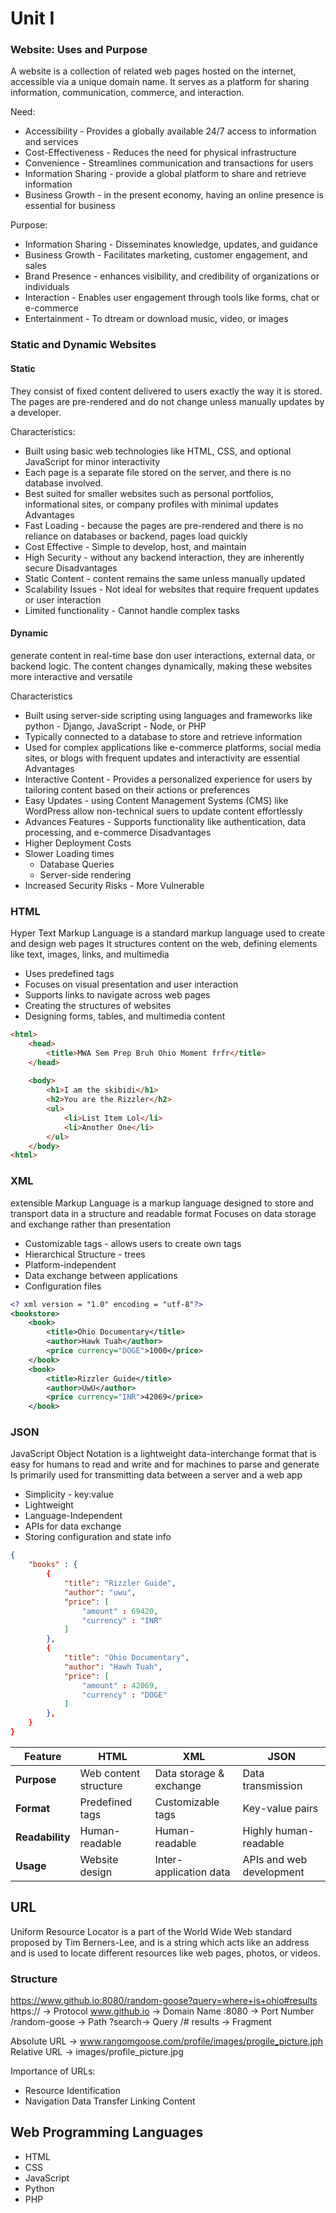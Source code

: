 # Unit I
### Website: Uses and Purpose
A website is a collection of related web pages hosted on the internet, accessible via a unique domain name.
It serves as a platform for sharing information, communication, commerce, and interaction.

Need:
- Accessibility - Provides a globally available 24/7 access to information and services
- Cost-Effectiveness - Reduces the need for physical infrastructure
- Convenience - Streamlines communication and transactions for users
- Information Sharing - provide a global platform to share and retrieve information
- Business Growth - in the present economy, having an online presence is essential for business

Purpose:
- Information Sharing - Disseminates knowledge, updates, and guidance
- Business Growth - Facilitates marketing, customer engagement, and sales
- Brand Presence - enhances visibility, and credibility of organizations or individuals 
- Interaction - Enables user engagement through tools like forms, chat or e-commerce
- Entertainment - To dtream or download music, video, or images


### Static and Dynamic Websites
#### Static
They consist of fixed content delivered to users exactly the way it is stored. The pages are pre-rendered and do not change unless manually updates by a developer.

Characteristics:
- Built using basic web technologies like HTML, CSS, and optional JavaScript for minor interactivity
- Each page is a separate file stored on the server, and there is no database involved.
- Best suited for smaller websites such as personal portfolios, informational sites, or company profiles with minimal updates
Advantages
- Fast Loading - because the pages are pre-rendered and there is no reliance on databases or backend, pages load quickly
- Cost Effective - Simple to develop, host, and maintain
- High Security - without any backend interaction, they are inherently secure
Disadvantages
- Static Content - content remains the same unless manually updated
- Scalability Issues - Not ideal for websites that require frequent updates or user interaction
- Limited functionality - Cannot handle complex tasks

#### Dynamic
generate content in real-time base don user interactions, external data, or backend logic. The content changes dynamically, making these websites more interactive and versatile

Characteristics
- Built using server-side scripting using languages and frameworks like python - Django, JavaScript - Node, or PHP
- Typically connected to a database to store and retrieve information
- Used for complex applications like e-commerce platforms, social media sites, or blogs with frequent updates and interactivity are essential
Advantages
- Interactive Content - Provides a personalized experience for users by tailoring content based on their actions or preferences
- Easy Updates - using Content Management Systems (CMS) like WordPress allow non-technical suers to update content effortlessly
- Advances Features - Supports functionality like authentication, data processing, and e-commerce
Disadvantages
- Higher Deployment Costs
- Slower Loading times
	- Database Queries
	- Server-side rendering
- Increased Security Risks - More Vulnerable

### HTML
Hyper Text Markup Language is a standard markup language used to create and design web pages
It structures content on the web, defining elements like text, images, links, and multimedia
- Uses predefined tags
- Focuses on visual presentation and user interaction
- Supports links to navigate across web pages
- Creating the structures of websites
- Designing forms, tables, and multimedia content

```HTML
<html>
	<head>
		<title>MWA Sem Prep Bruh Ohio Moment frfr</title>
	</head>
	
	<body>
		<h1>I am the skibidi</h1>
		<h2>You are the Rizzler</h2>
		<ul>
			<li>List Item Lol</li>
			<li>Another One</li>
		</ul>
	</body>
<html>
```

### XML
extensible Markup Language is a markup language designed to store and transport data in a structure and readable format
Focuses on data storage and exchange rather than presentation
- Customizable tags - allows users to create own tags
- Hierarchical Structure - trees
- Platform-independent
- Data exchange between applications
- Configuration files

```XML
<? xml version = "1.0" encoding = "utf-8"?>
<bookstore>
	<book>
		<title>Ohio Documentary</title>
		<author>Hawk Tuah</author>
		<price currency="DOGE">1000</price>
	</book>
	<book>
		<title>Rizzler Guide</title>
		<author>UwU</author>
		<price currency="INR">42069</price>
	</book>
```

### JSON
JavaScript Object Notation is a lightweight data-interchange format that is easy for humans to read and write and for machines to parse and generate
Is primarily used for transmitting data between a server and a web app
- Simplicity - key:value
- Lightweight
- Language-Independent
- APIs for data exchange
- Storing configuration and state info

```JSON
{
	"books" : {
		{
			"title": "Rizzler Guide",
			"author": "uwu",
			"price": [
				"amount" : 69420,
				"currency" : "INR"
			]
		},
		{
			"title": "Ohio Documentary",
			"author": "Hawh Tuah",
			"price": [
				"amount" : 42069,
				"currency" : "DOGE"
			]
		},
	}
}
```

| Feature         | HTML                  | XML                     | JSON                     |
| --------------- | --------------------- | ----------------------- | ------------------------ |
| **Purpose**     | Web content structure | Data storage & exchange | Data transmission        |
| **Format**      | Predefined tags       | Customizable tags       | Key-value pairs          |
| **Readability** | Human-readable        | Human-readable          | Highly human-readable    |
| **Usage**       | Website design        | Inter-application data  | APIs and web development |

## URL
Uniform Resource Locator is a part of the World Wide Web standard proposed by Tim Berners-Lee, and is a string which acts like an address and is used to locate different resources like web pages, photos, or videos.

### Structure
https://www.github.io:8080/random-goose?query=where+is+ohio#results 
https:// → Protocol
www.github.io → Domain Name
:8080 → Port Number
/random-goose → Path
?search→ Query
/# results → Fragment

Absolute URL → www.rangomgoose.com/profile/images/progile_picture.jph
Relative URL → images/profile_picture.jpg

Importance of URLs:
- Resource Identification
- Navigation
  Data Transfer
  Linking Content

## Web Programming Languages
- HTML
- CSS
- JavaScript
- Python
- PHP
  
